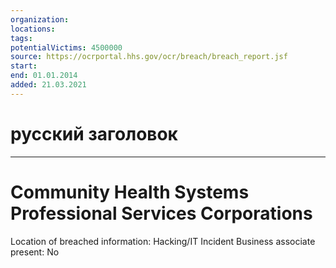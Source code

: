 ```yaml
---
organization: 
locations: 
tags: 
potentialVictims: 4500000
source: https://ocrportal.hhs.gov/ocr/breach/breach_report.jsf
start: 
end: 01.01.2014
added: 21.03.2021
---
```


# русский заголовок

---

# Community Health Systems Professional Services Corporations

Location of breached information: Hacking/IT Incident
Business associate present: No
